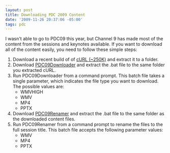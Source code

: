 ```yaml
---
layout: post
title: Downloading PDC 2009 Content
date: '2009-11-26 20:37:06 -05:00'
tags: pdc
---
```


I wasn't able to go to PDC09 this year, but Channel 9 has made most of the content from the sessions and keynotes available. If you want to download all of the content easily, you need to follow these simple steps:

1. Download a recent build of of [cURL (~250K)](http://curl.haxx.se/download.html) and extract it to a folder.
2. Download [PDC09Downloader](http://ecn.channel9.msdn.com/o9/pdc/PDC09DownloaderCSR.zip) and extract the .bat file to the same folder you extracted cURL.
3. Run PDC09Downloader from a command prompt. This batch file takes a single parameter, which indicates the file type you want to download. The possible values are:
    * WMVHIGH
    * WMV
    * MP4
    * PPTX
4. Download [PDC09Renamer](http://ecn.channel9.msdn.com/o9/pdc/PDC09RenamerCSR.zip) and extract the .bat file to the same folder as the downloaded content files.
5. Run PDC09Renamer from a command prompt to rename the files to the full session title. This batch file accepts the following parameter values:
    * WMV
    * MP4
    * PPTX
